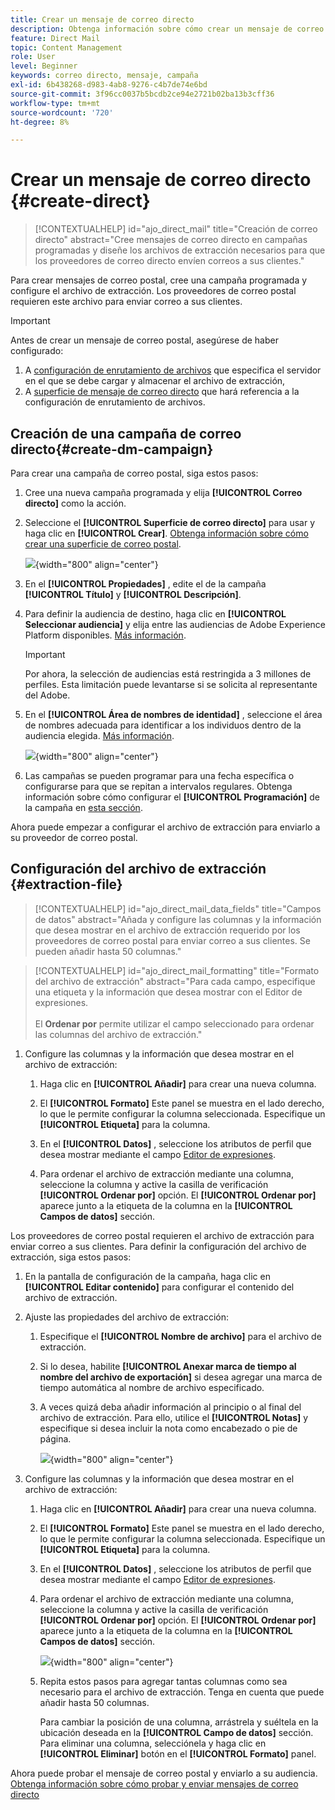 ```yaml
---
title: Crear un mensaje de correo directo
description: Obtenga información sobre cómo crear un mensaje de correo postal en Journey Optimizer
feature: Direct Mail
topic: Content Management
role: User
level: Beginner
keywords: correo directo, mensaje, campaña
exl-id: 6b438268-d983-4ab8-9276-c4b7de74e6bd
source-git-commit: 3f96cc0037b5bcdb2ce94e2721b02ba13b3cff36
workflow-type: tm+mt
source-wordcount: '720'
ht-degree: 8%

---
```


# Crear un mensaje de correo directo {#create-direct}

>[!CONTEXTUALHELP]
>id="ajo_direct_mail"
>title="Creación de correo directo"
>abstract="Cree mensajes de correo directo en campañas programadas y diseñe los archivos de extracción necesarios para que los proveedores de correo directo envíen correos a sus clientes."

Para crear mensajes de correo postal, cree una campaña programada y configure el archivo de extracción. Los proveedores de correo postal requieren este archivo para enviar correo a sus clientes.

>[!IMPORTANT]
>
>Antes de crear un mensaje de correo postal, asegúrese de haber configurado:
>
>1. A [configuración de enrutamiento de archivos](../direct-mail/direct-mail-configuration.md#file-routing-configuration) que especifica el servidor en el que se debe cargar y almacenar el archivo de extracción,
>1. A [superficie de mensaje de correo directo](../direct-mail/direct-mail-configuration.md#direct-mail-surface) que hará referencia a la configuración de enrutamiento de archivos.


## Creación de una campaña de correo directo{#create-dm-campaign}

Para crear una campaña de correo postal, siga estos pasos:

1. Cree una nueva campaña programada y elija **[!UICONTROL Correo directo]** como la acción.

1. Seleccione el **[!UICONTROL Superficie de correo directo]** para usar y haga clic en **[!UICONTROL Crear]**. [Obtenga información sobre cómo crear una superficie de correo postal](direct-mail-configuration.md#direct-mail-surface).

   ![](assets/direct-mail-campaign.png){width="800" align="center"}

1. En el **[!UICONTROL Propiedades]** , edite el de la campaña **[!UICONTROL Título]** y **[!UICONTROL Descripción]**.

1. Para definir la audiencia de destino, haga clic en **[!UICONTROL Seleccionar audiencia]** y elija entre las audiencias de Adobe Experience Platform disponibles. [Más información](../audience/about-audiences.md).

   >[!IMPORTANT]
   >
   >Por ahora, la selección de audiencias está restringida a 3 millones de perfiles. Esta limitación puede levantarse si se solicita al representante del Adobe.

1. En el **[!UICONTROL Área de nombres de identidad]** , seleccione el área de nombres adecuada para identificar a los individuos dentro de la audiencia elegida. [Más información](../event/about-creating.md#select-the-namespace).

   ![](assets/direct-mail-campaign-properties.png){width="800" align="center"}

1. Las campañas se pueden programar para una fecha específica o configurarse para que se repitan a intervalos regulares. Obtenga información sobre cómo configurar el **[!UICONTROL Programación]** de la campaña en [esta sección](../campaigns/create-campaign.md#schedule).

Ahora puede empezar a configurar el archivo de extracción para enviarlo a su proveedor de correo postal.

## Configuración del archivo de extracción {#extraction-file}

>[!CONTEXTUALHELP]
>id="ajo_direct_mail_data_fields"
>title="Campos de datos"
>abstract="Añada y configure las columnas y la información que desea mostrar en el archivo de extracción requerido por los proveedores de correo postal para enviar correo a sus clientes. Se pueden añadir hasta 50 columnas."

>[!CONTEXTUALHELP]
>id="ajo_direct_mail_formatting"
>title="Formato del archivo de extracción"
>abstract="Para cada campo, especifique una etiqueta y la información que desea mostrar con el Editor de expresiones. <br/><br/> El <b>Ordenar por</b> permite utilizar el campo seleccionado para ordenar las columnas del archivo de extracción."

1. Configure las columnas y la información que desea mostrar en el archivo de extracción:

   1. Haga clic en **[!UICONTROL Añadir]** para crear una nueva columna.

   1. El **[!UICONTROL Formato]** Este panel se muestra en el lado derecho, lo que le permite configurar la columna seleccionada. Especifique un **[!UICONTROL Etiqueta]** para la columna.

   1. En el **[!UICONTROL Datos]** , seleccione los atributos de perfil que desea mostrar mediante el campo [Editor de expresiones](../personalization/personalization-build-expressions.md).

   1. Para ordenar el archivo de extracción mediante una columna, seleccione la columna y active la casilla de verificación **[!UICONTROL Ordenar por]** opción. El **[!UICONTROL Ordenar por]** aparece junto a la etiqueta de la columna en la **[!UICONTROL Campos de datos]** sección.







Los proveedores de correo postal requieren el archivo de extracción para enviar correo a sus clientes. Para definir la configuración del archivo de extracción, siga estos pasos:

1. En la pantalla de configuración de la campaña, haga clic en **[!UICONTROL Editar contenido]** para configurar el contenido del archivo de extracción.

1. Ajuste las propiedades del archivo de extracción:

   1. Especifique el **[!UICONTROL Nombre de archivo]** para el archivo de extracción.

   1. Si lo desea, habilite **[!UICONTROL Anexar marca de tiempo al nombre del archivo de exportación]** si desea agregar una marca de tiempo automática al nombre de archivo especificado.

   1. A veces quizá deba añadir información al principio o al final del archivo de extracción. Para ello, utilice el **[!UICONTROL Notas]** y especifique si desea incluir la nota como encabezado o pie de página.

      ![](assets/direct-mail-properties.png){width="800" align="center"}

1. Configure las columnas y la información que desea mostrar en el archivo de extracción:

   1. Haga clic en **[!UICONTROL Añadir]** para crear una nueva columna.

   1. El **[!UICONTROL Formato]** Este panel se muestra en el lado derecho, lo que le permite configurar la columna seleccionada. Especifique un **[!UICONTROL Etiqueta]** para la columna.

   1. En el **[!UICONTROL Datos]** , seleccione los atributos de perfil que desea mostrar mediante el campo [Editor de expresiones](../personalization/personalization-build-expressions.md).

   1. Para ordenar el archivo de extracción mediante una columna, seleccione la columna y active la casilla de verificación **[!UICONTROL Ordenar por]** opción. El **[!UICONTROL Ordenar por]** aparece junto a la etiqueta de la columna en la **[!UICONTROL Campos de datos]** sección.

      ![](assets/direct-mail-content.png){width="800" align="center"}

   1. Repita estos pasos para agregar tantas columnas como sea necesario para el archivo de extracción. Tenga en cuenta que puede añadir hasta 50 columnas.

      Para cambiar la posición de una columna, arrástrela y suéltela en la ubicación deseada en la **[!UICONTROL Campo de datos]** sección. Para eliminar una columna, selecciónela y haga clic en **[!UICONTROL Eliminar]** botón en el **[!UICONTROL Formato]** panel.

Ahora puede probar el mensaje de correo postal y enviarlo a su audiencia. [Obtenga información sobre cómo probar y enviar mensajes de correo directo](test-send-direct-mail.md)

